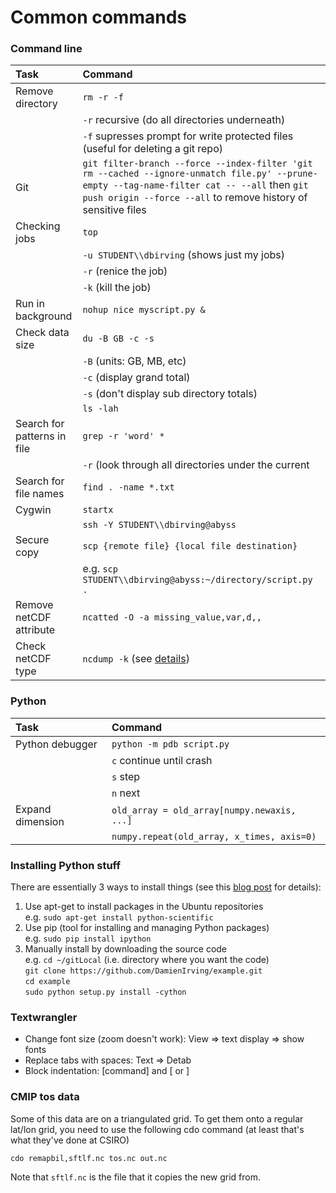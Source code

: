 # Common commands

### Command line

| Task   | Command  |
| :----- | :------  |
| Remove directory | `rm -r -f` |
|                  | `-r` recursive (do all directories underneath) |
|                  | `-f` supresses prompt for write protected files (useful for deleting a git repo) |
| Git    | `git filter-branch --force --index-filter 'git rm --cached --ignore-unmatch file.py' --prune-empty --tag-name-filter cat -- --all` then `git push origin --force --all` to remove history of sensitive files |
| Checking jobs | `top` |
|               | `-u STUDENT\\dbirving` (shows just my jobs) |
|               | `-r` (renice the job) |
|               | `-k` (kill the job) |
| Run in background | `nohup nice myscript.py &` |
| Check data size | `du -B GB -c -s` |
|                 | `-B` (units: GB, MB, etc) |
|                 | `-c` (display grand total) |
|                 | `-s` (don't display sub directory totals) |
|                 | `ls -lah` |
| Search for patterns in file | `grep -r 'word' *` |
|                             | `-r` (look through all directories under the current |
| Search for file names | `find . -name *.txt` |
| Cygwin          | `startx` |
|                 | `ssh -Y STUDENT\\dbirving@abyss` |
| Secure copy     | `scp {remote file} {local file destination}` |
|                 | e.g. `scp STUDENT\\dbirving@abyss:~/directory/script.py .` |
| Remove netCDF attribute | `ncatted -O -a missing_value,var,d,,` |
| Check netCDF type | `ncdump -k` (see [details](http://www.unidata.ucar.edu/software/netcdf/docs/faq.html#How-can-I-tell-which-format-a-netCDF-file-uses)) |

### Python

| Task   | Command  |
| :----- | :------  |
| Python debugger | `python -m pdb script.py` |
|                 | `c` continue until crash |
|                 | `s` step |
|                 | `n` next | 
| Expand dimension | `old_array = old_array[numpy.newaxis, ...]` |
|                  | `numpy.repeat(old_array, x_times, axis=0)`  |

### Installing Python stuff

There are essentially 3 ways to install things (see this [blog post](https://livesoncoffee.wordpress.com/2012/10/09/python-setup/) for details):

1. Use apt-get to install packages in the Ubuntu repositories  
   e.g. `sudo apt-get install python-scientific`  
2. Use pip (tool for installing and managing Python packages)  
   e.g. `sudo pip install ipython`  
3. Manually install by downloading the source code  
   e.g. `cd ~/gitLocal` (i.e. directory where you want the code)  
   `git clone https://github.com/DamienIrving/example.git`  
   `cd example`  
   `sudo python setup.py install -cython`  

### Textwrangler

* Change font size (zoom doesn't work): View => text display => show fonts
* Replace tabs with spaces: Text => Detab
* Block indentation: [command] and [ or ]
 

### CMIP tos data

Some of this data are on a triangulated grid. To get them onto a regular lat/lon grid, you need to use the following cdo command (at least that's what they've done at CSIRO)

`cdo remapbil,sftlf.nc tos.nc out.nc`

Note that `sftlf.nc` is the file that it copies the new grid from.
